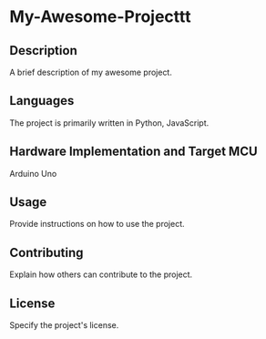 # My-Awesome-Projecttt

## Description
A brief description of my awesome project.

## Languages
The project is primarily written in Python, JavaScript.

## Hardware Implementation and Target MCU
Arduino Uno

## Usage
Provide instructions on how to use the project.

## Contributing
Explain how others can contribute to the project.

## License
Specify the project's license.

